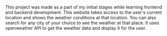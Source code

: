 This project was made as a part of my initial stages while learning frontend and backend development. This website takes access to the user's current location and shows the weather conditions at that location. You can also search for any city of your choice to see the weather at that place. It uses openweather API to get the weather data and display it for the user. 
